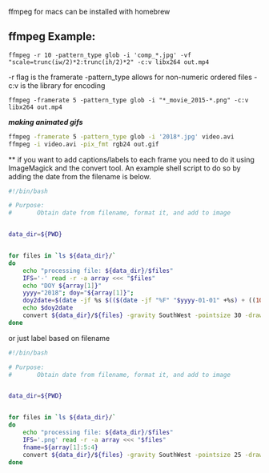 ffmpeg for macs can be installed with homebrew

ffmpeg Example:
---------------

`ffmpeg -r 10 -pattern_type glob -i 'comp_*.jpg' -vf "scale=trunc(iw/2)*2:trunc(ih/2)*2" -c:v libx264 out.mp4`

-r flag is the framerate
-pattern_type allows for non-numeric ordered files
-c:v is the library for encoding


`ffmpeg -framerate 5 -pattern_type glob -i "*_movie_2015-*.png" -c:v libx264 out.mp4`

***making animated gifs***

```bash
ffmpeg -framerate 5 -pattern_type glob -i '2018*.jpg' video.avi
ffmpeg -i video.avi -pix_fmt rgb24 out.gif
```

** if you want to add captions/labels to each frame you need to do it using ImageMagick and the convert tool.  An example shell script to do so by adding the date from the filename is below.

```bash
#!/bin/bash

# Purpose:
#       Obtain date from filename, format it, and add to image


data_dir=${PWD}


for files in `ls ${data_dir}/`
do
    echo "processing file: ${data_dir}/$files"
    IFS='-' read -r -a array <<< "$files"
    echo "DOY ${array[1]}"
    yyyy="2018"; doy="${array[1]}"; 
    doy2date=$(date -jf %s $(($(date -jf "%F" "$yyyy-01-01" +%s) + ((10#$doy - 1)) * 86400)) +"%F")
    echo $doy2date
    convert ${data_dir}/${files} -gravity SouthWest -pointsize 30 -draw "fill black  text 50,80  '$doy2date'"  ${array[1]}.jpg
done
```

or just label based on filename

```bash
#!/bin/bash

# Purpose:
#       Obtain date from filename, format it, and add to image


data_dir=${PWD}


for files in `ls ${data_dir}/`
do
    echo "processing file: ${data_dir}/$files"
    IFS='.png' read -r -a array <<< "$files" 
    fname=${array[1]:5:4}
    convert ${data_dir}/${files} -gravity SouthWest -pointsize 25 -draw "fill black  text 25,40  '$fname'"  ${files}.jpg
done
```